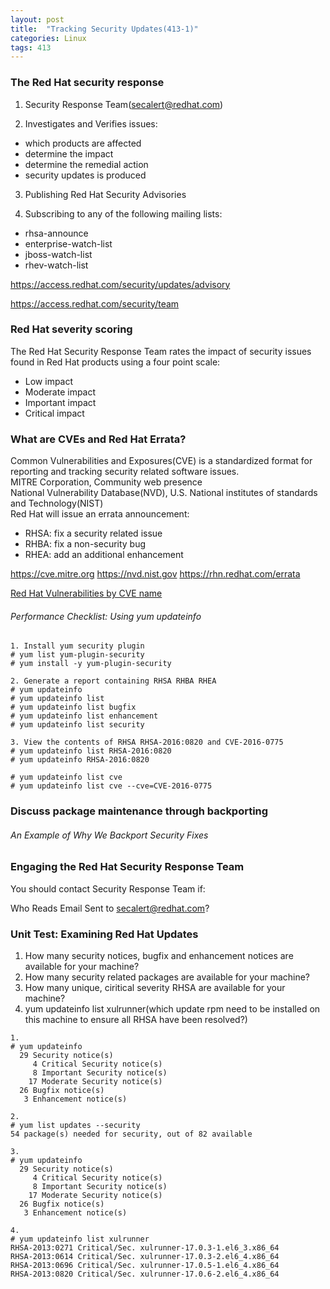 ```yaml
---
layout: post
title:  "Tracking Security Updates(413-1)"
categories: Linux
tags: 413
---
```


### The Red Hat security response

1. Security Response Team(secalert@redhat.com)

2. Investigates and Verifies issues:

*    which products are affected
*    determine the impact
*    determine the remedial action
*    security updates is produced

3. Publishing Red Hat Security Advisories

4. Subscribing to any of the following mailing lists:

*    rhsa-announce
*    enterprise-watch-list
*    jboss-watch-list
*    rhev-watch-list

https://access.redhat.com/security/updates/advisory

https://access.redhat.com/security/team  


### Red Hat severity scoring

The Red Hat Security Response Team rates the impact of security issues found in Red Hat products using a four point scale:

*    Low impact
*    Moderate impact
*    Important impact
*    Critical impact


### What are CVEs and Red Hat Errata?

Common Vulnerabilities and Exposures(CVE) is a standardized format for reporting and tracking security related software issues.    
MITRE Corporation, Community web presence    
National Vulnerability Database(NVD), U.S. National institutes of standards and Technology(NIST)    
Red Hat will issue an errata announcement:

*    RHSA: fix a security related issue
*    RHBA: fix a non-security bug
*    RHEA: add an additional enhancement

https://cve.mitre.org
https://nvd.nist.gov
https://rhn.redhat.com/errata

[Red Hat Vulnerabilities by CVE name](https://access.redhat.com/security/cve)

###### Performance Checklist: Using yum updateinfo

```
1. Install yum security plugin
# yum list yum-plugin-security
# yum install -y yum-plugin-security

2. Generate a report containing RHSA RHBA RHEA
# yum updateinfo
# yum updateinfo list
# yum updateinfo list bugfix
# yum updateinfo list enhancement
# yum updateinfo list security

3. View the contents of RHSA RHSA-2016:0820 and CVE-2016-0775
# yum updateinfo list RHSA-2016:0820
# yum updateinfo RHSA-2016:0820

# yum updateinfo list cve
# yum updateinfo list cve --cve=CVE-2016-0775

```

### Discuss package maintenance through backporting

###### An Example of Why We Backport Security Fixes

### Engaging the Red Hat Security Response Team

You should contact Security Response Team if:

Who Reads Email Sent to secalert@redhat.com?

### Unit Test: Examining Red Hat Updates

1. How many security notices, bugfix and enhancement notices are available for your machine?
2. How many security related packages are available for your machine?
3. How many unique, ciritical severity RHSA are available for your machine?
4. yum updateinfo list xulrunner(which update rpm need to be installed on this machine to ensure all RHSA have been resolved?)

```
1.
# yum updateinfo
  29 Security notice(s)
     4 Critical Security notice(s)
     8 Important Security notice(s)
    17 Moderate Security notice(s)
  26 Bugfix notice(s)
   3 Enhancement notice(s)

2. 
# yum list updates --security
54 package(s) needed for security, out of 82 available

3. 
# yum updateinfo
  29 Security notice(s)
     4 Critical Security notice(s)
     8 Important Security notice(s)
    17 Moderate Security notice(s)
  26 Bugfix notice(s)
   3 Enhancement notice(s)

4.
# yum updateinfo list xulrunner
RHSA-2013:0271 Critical/Sec. xulrunner-17.0.3-1.el6_3.x86_64
RHSA-2013:0614 Critical/Sec. xulrunner-17.0.3-2.el6_4.x86_64
RHSA-2013:0696 Critical/Sec. xulrunner-17.0.5-1.el6_4.x86_64
RHSA-2013:0820 Critical/Sec. xulrunner-17.0.6-2.el6_4.x86_64
```

